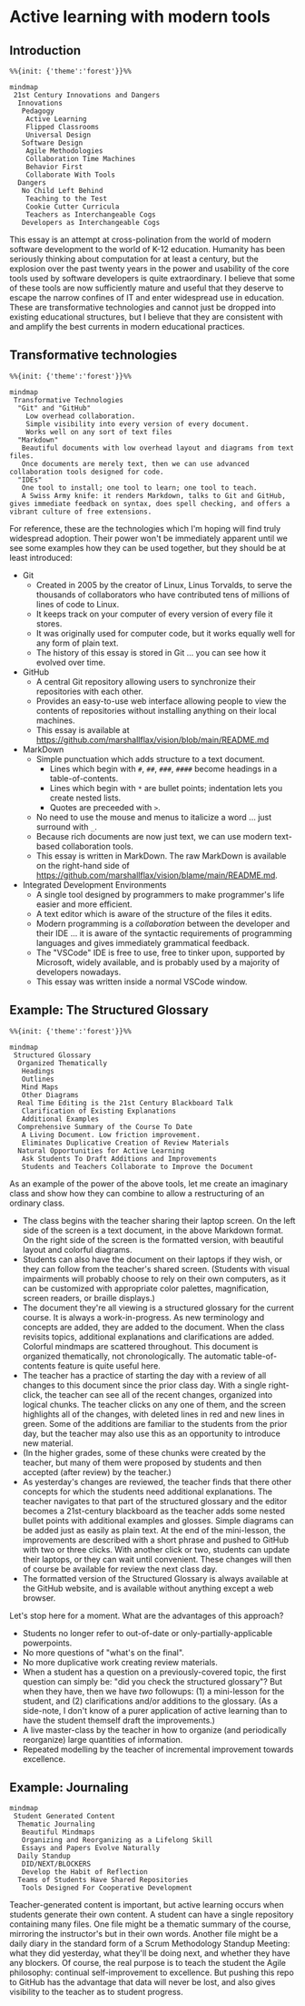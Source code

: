 # Active learning with modern tools

## Introduction

```mermaid
%%{init: {'theme':'forest'}}%%

mindmap
 21st Century Innovations and Dangers
  Innovations
   Pedagogy
    Active Learning
    Flipped Classrooms
    Universal Design
   Software Design
    Agile Methodologies
    Collaboration Time Machines
    Behavior First
    Collaborate With Tools
  Dangers
   No Child Left Behind
    Teaching to the Test
    Cookie Cutter Curricula 
    Teachers as Interchangeable Cogs
   Developers as Interchangeable Cogs
```

This essay is an attempt at cross-polination from the world of modern software development to the world of K-12 education.
Humanity has been seriously thinking about computation for at least a century, but the explosion over the past twenty years in the power and usability of the core tools used by software developers is quite extraordinary.
I believe that some of these tools are now sufficiently mature and useful that they deserve to escape the narrow confines of IT and enter widespread use in education.
These are transformative technologies and cannot just be dropped into existing educational structures, but I believe that they are consistent with and amplify the best currents in modern educational practices.

## Transformative technologies

```mermaid
%%{init: {'theme':'forest'}}%%

mindmap
 Transformative Technologies
  "Git" and "GitHub"
    Low overhead collaboration. 
    Simple visibility into every version of every document.
    Works well on any sort of text files
  "Markdown"
   Beautiful documents with low overhead layout and diagrams from text files.
   Once documents are merely text, then we can use advanced collaboration tools designed for code.
  "IDEs"
   One tool to install; one tool to learn; one tool to teach.
   A Swiss Army knife: it renders Markdown, talks to Git and GitHub, gives immediate feedback on syntax, does spell checking, and offers a vibrant culture of free extensions.
```

For reference, these are the technologies which I'm hoping will find truly widespread adoption. Their power won't be immediately apparent until we see some examples how they can be used together, but they should be at least introduced: 

* Git
  * Created in 2005 by the creator of Linux, Linus Torvalds, to serve the thousands of collaborators who have contributed tens of millions of lines of code to Linux.
  * It keeps track on your computer of every version of every file it stores.
  * It was originally used for computer code, but it works equally well for any form of plain text.
  * The history of this essay is stored in Git ... you can see how it evolved over time.
* GitHub
  * A central Git repository allowing users to synchronize their repositories with each other.
  * Provides an easy-to-use web interface allowing people to view the contents of repositories without installing anything on their local machines.
  * This essay is available at <https://github.com/marshallflax/vision/blob/main/README.md>
* MarkDown
  * Simple punctuation which adds structure to a text document.
    * Lines which begin with `#`, `##`, `###`, `####` become headings in a table-of-contents.
    * Lines which begin with `*` are bullet points; indentation lets you create nested lists.
    * Quotes are preceeded with `>`.
  * No need to use the mouse and menus to italicize a word ... just surround with `_`.
  * Because rich documents are now just text, we can use modern text-based collaboration tools.
  * This essay is written in MarkDown. The raw MarkDown is available on the right-hand side of <https://github.com/marshallflax/vision/blame/main/README.md>.
* Integrated Development Environments
  * A single tool designed by programmers to make programmer's life easier and more efficient.
  * A text editor which is aware of the structure of the files it edits.
  * Modern programming is a *collaboration* between the developer and their IDE ... it is aware of the syntactic requirements of programming languages and gives immediately grammatical feedback.
  * The "VSCode" IDE is free to use, free to tinker upon, supported by Microsoft, widely available, and is probably used by a majority of developers nowadays.
  * This essay was written inside a normal VSCode window.

## Example: The Structured Glossary

```mermaid
%%{init: {'theme':'forest'}}%%

mindmap
 Structured Glossary
  Organized Thematically
   Headings
   Outlines
   Mind Maps
   Other Diagrams
  Real Time Editing is the 21st Century Blackboard Talk
   Clarification of Existing Explanations
   Additional Examples
  Comprehensive Summary of the Course To Date
   A Living Document. Low friction improvement.
   Eliminates Duplicative Creation of Review Materials
  Natural Opportunities for Active Learning
   Ask Students To Draft Additions and Improvements
   Students and Teachers Collaborate to Improve the Document
```

As an example of the power of the above tools, let me create an imaginary class and show how they can combine to allow a restructuring of an ordinary class.

* The class begins with the teacher sharing their laptop screen.  On the left side of the screen is a text document, in the above Markdown format.  On the right side of the screen is the formatted version, with beautiful layout and colorful diagrams.
* Students can also have the document on their laptops if they wish, or they can follow from the teacher's shared screen.
  (Students with visual impairments will probably choose to rely on their own computers, as it can be customized with appropriate color palettes, magnification, screen readers, or braille displays.)
* The document they're all viewing is a structured glossary for the current course.
  It is always a work-in-progress.
  As new terminology and concepts are added, they are added to the document.
  When the class revisits topics, additional explanations and clarifications are added.
  Colorful mindmaps are scattered throughout.
  This document is organized thematically, not chronologically.
  The automatic table-of-contents feature is quite useful here.
* The teacher has a practice of starting the day with a review of all changes to this document since the prior class day.
  With a single right-click, the teacher can see all of the recent changes, organized into logical chunks.
  The teacher clicks on any one of them, and the screen highlights all of the changes, with deleted lines in red and new lines in green.
  Some of the additions are familiar to the students from the prior day, but the teacher may also use this as an opportunity to introduce new material.
* (In the higher grades, some of these chunks were created by the teacher, but many of them were proposed by students and then accepted (after review) by the teacher.)
* As yesterday's changes are reviewed, the teacher finds that there other concepts for which the students need additional explanations.
  The teacher navigates to that part of the structured glossary and the editor becomes a 21st-century blackboard as the teacher adds some nested bullet points with additional examples and glosses.
  Simple diagrams can be added just as easily as plain text.
  At the end of the mini-lesson, the improvements are described with a short phrase and pushed to GitHub with two or three clicks.
  With another click or two, students can update their laptops, or they can wait until convenient.
  These changes will then of course be available for review the next class day.
* The formatted version of the Structured Glossary is always available at the GitHub website, and is available without anything except a web browser.

Let's stop here for a moment.
What are the advantages of this approach?

* Students no longer refer to out-of-date or only-partially-applicable powerpoints.
* No more questions of "what's on the final".
* No more duplicative work creating review materials.
* When a student has a question on a previously-covered topic, the first question can simply be: "did you check the structured glossary"?
  But when they have, then we have *two* followups: (1) a mini-lesson for the student, and (2) clarifications and/or additions to the glossary.
  (As a side-note, I don't know of a purer application of active learning than to have the student themself draft the improvements.)
* A live master-class by the teacher in how to organize (and periodically reorganize) large quantities of information.
* Repeated modelling by the teacher of incremental improvement towards excellence.

## Example: Journaling

```mermaid
mindmap
 Student Generated Content
  Thematic Journaling 
   Beautiful Mindmaps
   Organizing and Reorganizing as a Lifelong Skill
   Essays and Papers Evolve Naturally
  Daily Standup
   DID/NEXT/BLOCKERS
   Develop the Habit of Reflection
  Teams of Students Have Shared Repositories
   Tools Designed For Cooperative Development
```

Teacher-generated content is important, but active learning occurs when students generate their own content.
A student can have a single repository containing many files. One file might be a thematic summary of the course, mirroring the instructor's but in their own words.
Another file might be a daily diary in the standard form of a Scrum Methodology Standup Meeting: what they did yesterday, what they'll be doing next, and whether they have any blockers.
Of course, the real purpose is to teach the student the Agile philosophy: continual self-improvement to excellence.
But pushing this repo to GitHub has the advantage that data will never be lost, and also gives visibility to the teacher as to student progress.
